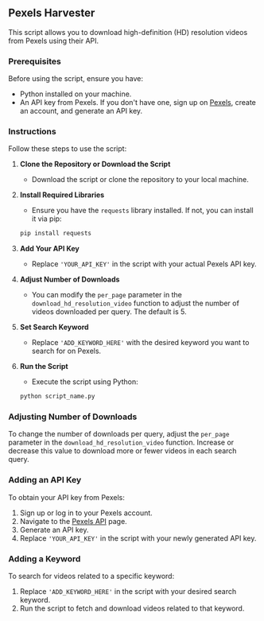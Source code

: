 ## Pexels Harvester 

This script allows you to download high-definition (HD) resolution videos from Pexels using their API.

### Prerequisites

Before using the script, ensure you have:

- Python installed on your machine.
- An API key from Pexels. If you don't have one, sign up on [Pexels](https://www.pexels.com/api/), create an account, and generate an API key.

### Instructions

Follow these steps to use the script:

1. **Clone the Repository or Download the Script**
    - Download the script or clone the repository to your local machine.

2. **Install Required Libraries**
    - Ensure you have the `requests` library installed. If not, you can install it via pip:
    ```bash
    pip install requests
    ```

3. **Add Your API Key**
    - Replace `'YOUR_API_KEY'` in the script with your actual Pexels API key.

4. **Adjust Number of Downloads**
    - You can modify the `per_page` parameter in the `download_hd_resolution_video` function to adjust the number of videos downloaded per query. The default is 5.

5. **Set Search Keyword**
    - Replace `'ADD_KEYWORD_HERE'` with the desired keyword you want to search for on Pexels.

6. **Run the Script**
    - Execute the script using Python:
    ```bash
    python script_name.py
    ```

### Adjusting Number of Downloads

To change the number of downloads per query, adjust the `per_page` parameter in the `download_hd_resolution_video` function. Increase or decrease this value to download more or fewer videos in each search query.

### Adding an API Key

To obtain your API key from Pexels:

1. Sign up or log in to your Pexels account.
2. Navigate to the [Pexels API](https://www.pexels.com/api/) page.
3. Generate an API key.
4. Replace `'YOUR_API_KEY'` in the script with your newly generated API key.

### Adding a Keyword

To search for videos related to a specific keyword:

1. Replace `'ADD_KEYWORD_HERE'` in the script with your desired search keyword.
2. Run the script to fetch and download videos related to that keyword.


